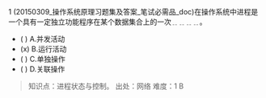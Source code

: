 1
(20150309_操作系统原理习题集及答案_笔试必需品_doc)在操作系统中进程是一个具有一定独立功能程序在某个数据集合上的一次﹎﹎﹎﹎。
- ( ) A.并发活动 
- (x) B.运行活动 
- ( ) C.单独操作 
- ( ) D.关联操作

> 知识点：进程状态与控制。
> 出处：网络
> 难度：1
> B
